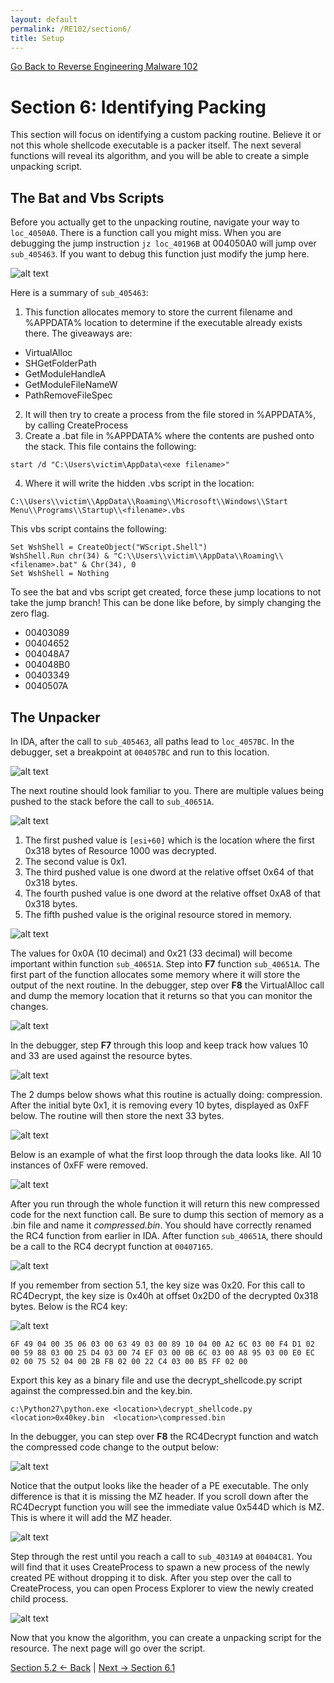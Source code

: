 ```yaml
---
layout: default
permalink: /RE102/section6/
title: Setup
---
```

[Go Back to Reverse Engineering Malware 102](https://securedorg.github.io/RE102/)

# Section 6: Identifying Packing #

This section will focus on identifying a custom packing routine. Believe it or not this whole shellcode executable is a packer itself. The next several functions will reveal its algorithm, and you will be able to create a simple unpacking script.

## The Bat and Vbs Scripts ##

Before you actually get to the unpacking routine, navigate your way to `loc_4050A0`. There is a function call you might miss. When you are debugging the jump instruction `jz loc_40196B` at 004050A0 will jump over `sub_405463`.  If you want to debug this function just modify the jump here.

![alt text](https://securedorg.github.io/RE102/images/Section6_script.png "Section6_script")

Here is a summary of  `sub_405463`:

1. This function allocates memory to store the current filename and %APPDATA% location to determine if the executable already exists there. The giveaways are: 
* VirtualAlloc
* SHGetFolderPath
* GetModuleHandleA
* GetModuleFileNameW
* PathRemoveFileSpec
2. It will then try to create a process from the file stored in %APPDATA%, by calling CreateProcess 
3. Create a .bat file in %APPDATA% where the contents are pushed onto the stack. This file contains the following:
```
start /d "C:\Users\victim\AppData\<exe filename>" 
```

4. Where it will write the hidden .vbs script in the location:
```
C:\\Users\\victim\\AppData\\Roaming\\Microsoft\\Windows\\Start Menu\\Programs\\Startup\\<filename>.vbs
```

This vbs script contains the following:
```
Set WshShell = CreateObject("WScript.Shell")
WshShell.Run chr(34) & "C:\\Users\\victim\\AppData\\Roaming\\<filename>.bat" & Chr(34), 0
Set WshShell = Nothing
```
To see the bat and vbs script get created, force these jump locations to not take the jump branch! This can be done like before, by simply changing the zero flag.
* 00403089
* 00404652
* 004048A7
* 004048B0
* 00403349
* 0040507A

## The Unpacker ##

In IDA, after the call to `sub_405463`, all paths lead to `loc_4057BC`. In the debugger, set a breakpoint at `004057BC` and run to this location.

![alt text](https://securedorg.github.io/RE102/images/Section6_paths.png "Section6_paths")

The next routine should look familiar to you. There are multiple values being pushed to the stack before the call to `sub_40651A`.

![alt text](https://securedorg.github.io/RE102/images/Section6_compress.png "Section6_compress")

1. The first pushed value is `[esi+60]` which is the location where the first 0x318 bytes of Resource 1000 was decrypted.
2. The second value is 0x1.
3. The third pushed value is one dword at the relative offset 0x64 of that 0x318 bytes.
4. The fourth pushed value is one dword at the relative offset 0xA8 of that 0x318 bytes.
5. The fifth pushed value is the original resource stored in memory.

![alt text](https://securedorg.github.io/RE102/images/Section6_offsets.png "Section6_offsets")

The values for 0x0A (10 decimal) and 0x21 (33 decimal) will become important within function `sub_40651A`. Step into **F7** function `sub_40651A`. The first part of the function allocates some memory where it will store the output of the next routine. In the debugger, step over **F8** the VirtualAlloc call and dump the memory location that it returns so that you can monitor the changes.

![alt text](https://securedorg.github.io/RE102/images/Section6_VirtualAlloc.png "Section6_VirtualAlloc")

In the debugger, step **F7** through this loop and keep track how values 10 and 33 are used against the resource bytes.

![alt text](https://securedorg.github.io/RE102/images/Section6_looping.png "Section6_looping")

The 2 dumps below shows what this routine is actually doing: compression. After the initial byte 0x1, it is removing every 10 bytes, displayed as 0xFF below. The routine will then store the next 33 bytes.

![alt text](https://securedorg.github.io/RE102/images/Section6_compressroutine.gif "Section6_compressroutine")

Below is an example of what the first loop through the data looks like. All 10 instances of 0xFF were removed.

![alt text](https://securedorg.github.io/RE102/images/Section6_output.png "Section6_output")

After you run through the whole function it will return this new compressed code for the next function call. Be sure to dump this section of memory as a .bin file and name it *compressed.bin*. You should have correctly renamed the RC4 function from earlier in IDA. After function `sub_40651A`, there should be a call to the RC4 decrypt function at `00407165`.

![alt text](https://securedorg.github.io/RE102/images/Section6_RC4Decrypt.png "Section6_RC4Decrypt")

If you remember from section 5.1, the key size was 0x20. For this call to RC4Decrypt, the key size is 0x40h at offset 0x2D0 of the decrypted 0x318 bytes. Below is the RC4 key:

![alt text](https://securedorg.github.io/RE102/images/Section6_40bytes.png "Section6_40bytes")

```
6F 49 04 00 35 06 03 00 63 49 03 00 89 10 04 00 A2 6C 03 00 F4 D1 02 00 59 88 03 00 25 D4 03 00 74 EF 03 00 0B 6C 03 00 A8 95 03 00 E0 EC 02 00 75 52 04 00 2B FB 02 00 22 C4 03 00 B5 FF 02 00
```

Export this key as a binary file and use the decrypt_shellcode.py script against the compressed.bin and the key.bin.

```
c:\Python27\python.exe <location>\decrypt_shellcode.py  <location>0x40key.bin  <location>\compressed.bin
```
In the debugger, you can step over **F8** the RC4Decrypt function and watch the compressed code change to the output below:

![alt text](https://securedorg.github.io/RE102/images/Section6_decrypted.png "Section6_decrypted")

Notice that the output looks like the header of a PE executable. The only difference is that it is missing the MZ header. If you scroll down after the RC4Decrypt function you will see the immediate value 0x544D which is MZ. This is where it will add the MZ header.

![alt text](https://securedorg.github.io/RE102/images/Section6_addingMZ.png "Section6_addingMZ")

Step through the rest until you reach a call to `sub_4031A9` at `00404C81`. You will find that it uses CreateProcess to spawn a new process of the newly created PE without dropping it to disk. After you step over the call to CreateProcess, you can open Process Explorer to view the newly created child process.

![alt text](https://securedorg.github.io/RE102/images/Section6_createprocess.png "Section6_createprocess")

Now that you know the algorithm, you can create a unpacking script for the resource. The next page will go over the script.

[Section 5.2 <- Back](https://securedorg.github.io/RE102/section5.1) | [Next -> Section 6.1](https://securedorg.github.io/RE102/section6.1)